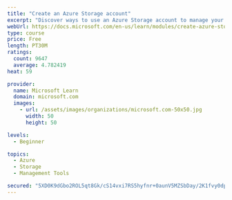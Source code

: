 ```yaml
---
title: "Create an Azure Storage account"
excerpt: "Discover ways to use an Azure Storage account to manage your data for billing, access, and storage location of your blobs, files, queues, and tables."
webUrl: https://docs.microsoft.com/en-us/learn/modules/create-azure-storage-account/
type: course
price: Free
length: PT30M
ratings:
  count: 9647
  average: 4.782419
heat: 59

provider:
  name: Microsoft Learn
  domain: microsoft.com
  images:
    - url: /assets/images/organizations/microsoft.com-50x50.jpg
      width: 50
      height: 50

levels:
  - Beginner

topics:
  - Azure
  - Storage
  - Management Tools

secured: "5XD0K9dGbo2ROL5qt8Gk/cS14vxi7RS5hyfnr+0aunV5MZSbDay/2K1fvy0dp1g4CsNt657SJQLxjBCZxnvOpVHmiiWPbsVdaZGKW63BOtf+hwQpPoXJ4j3ZwjVFStswM9wh2ytgTgz/UGnAol3XZstH/2mtfS2Ubb85OWnEBBP3qwd4JyrTt8F2hB/4H/nF+Hyz5NR+s8CiCI5Lkzt/4tpP0/xde468XeUZy8k6MkhPxzQkRuNJd3OXUaSKrJd2L0TQzm6AM+o/uEugFiODgUkgmaTyfu7v8kH6/CG0DxQlrG3hv3bjbDwCeP2Rrpy7xAcGfEbIrsu0y6kdusPD0Bz5IpKrHCvWWK0RaCCHMiDTLDSsShcWliZJ0qFA6XUT5QD4hwX+GiutzIYd5QGEiVAOZMnlQz3OsuzSb/is25g=;Ig5gkHt2SeyxTAfgT696JQ=="
---
```


